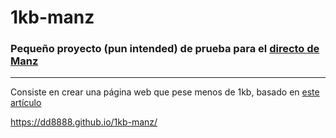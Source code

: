 # 1kb-manz

### Pequeño proyecto (pun intended) de prueba para el [directo de Manz](https://www.twitch.tv/manzdev)

---

Consiste en crear una página web que pese menos de 1kb, basado en [este artículo](https://tdarb.org/blog/under-1kb.html)

https://dd8888.github.io/1kb-manz/
